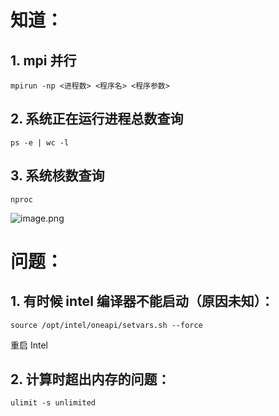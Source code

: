 # 知道：
## 1. mpi 并行
```
mpirun -np <进程数> <程序名> <程序参数>
```
## 2. 系统正在运行进程总数查询
```
ps -e | wc -l
```
## 3. 系统核数查询
```
nproc
```
![image.png](https://jf-1325624113.cos.ap-guangzhou.myqcloud.com/study_picture/202406141407949.png)


# 问题：
## 1. 有时候 intel 编译器不能启动（原因未知）：
```
source /opt/intel/oneapi/setvars.sh --force
```
重启 Intel

## 2. 计算时超出内存的问题：
```
ulimit -s unlimited
```
